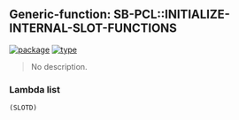 ## Generic-function: SB-PCL::INITIALIZE-INTERNAL-SLOT-FUNCTIONS
[![package](https://img.shields.io/badge/Package-SB--PCL-5f9ea0.svg?style=social&colorA=999999)](../) [![type](https://img.shields.io/badge/Type-Generic--Function-5f9ea0.svg?style=social&colorA=999999)](../#generic-function) 

> No description.

### Lambda list
```
(SLOTD)
```
